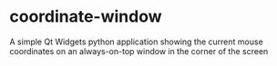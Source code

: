 # coordinate-window
A simple Qt Widgets python application showing the current mouse coordinates on an always-on-top window in the corner of the screen
